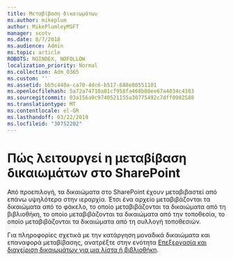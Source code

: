 ```yaml
---
title: Μεταβίβαση δικαιωμάτων
ms.author: mikeplum
author: MikePlumleyMSFT
manager: scotv
ms.date: 8/7/2018
ms.audience: Admin
ms.topic: article
ROBOTS: NOINDEX, NOFOLLOW
localization_priority: Normal
ms.collection: Adm_O365
ms.custom: ''
ms.assetid: bb5c440a-ca70-4dc6-b517-688e80551101
ms.openlocfilehash: 5a72a74710a01cf958fa468b80ee67a4034c4383
ms.sourcegitcommit: 03a156a9c9740521155a30775492c7dff0982588
ms.translationtype: MT
ms.contentlocale: el-GR
ms.lasthandoff: 03/22/2019
ms.locfileid: "30752202"
---
```

# <a name="how-permissions-inheritance-works-in-sharepoint"></a>Πώς λειτουργεί η μεταβίβαση δικαιωμάτων στο SharePoint

Από προεπιλογή, τα δικαιώματα στο SharePoint έχουν μεταβιβαστεί από επάνω υψηλότερα στην ιεραρχία. Έτσι ένα αρχείο μεταβιβάζονται τα δικαιώματα από το φάκελο, το οποίο μεταβιβάζονται τα δικαιώματα από τη βιβλιοθήκη, το οποίο μεταβιβάζονται τα δικαιώματα από την τοποθεσία, το οποίο μεταβιβάζονται τα δικαιώματα από τη συλλογή τοποθεσιών.
  
Για πληροφορίες σχετικά με την κατάργηση μοναδικά δικαιώματα και επαναφορά μεταβίβασης, ανατρέξτε στην ενότητα [Επεξεργασία και διαχείριση δικαιωμάτων για μια λίστα ή βιβλιοθήκη](https://go.microsoft.com/fwlink/?linkid=869946).
  

